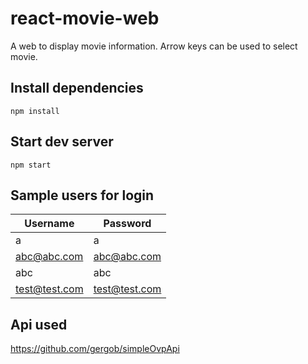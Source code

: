 # react-movie-web
A web to display movie information. Arrow keys can be used to select movie.

## Install dependencies

```
npm install
```

## Start dev server
```
npm start
```

## Sample users for login
|Username|Password|
|---|---|
|a|a|
|abc@abc.com|abc@abc.com|
|abc|abc|
|test@test.com|test@test.com|

## Api used
https://github.com/gergob/simpleOvpApi
